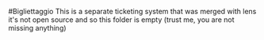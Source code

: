 #Bigliettaggio
This is a separate ticketing system that was merged with lens
it's not open source and so this folder is empty
(trust me, you are not missing anything)
